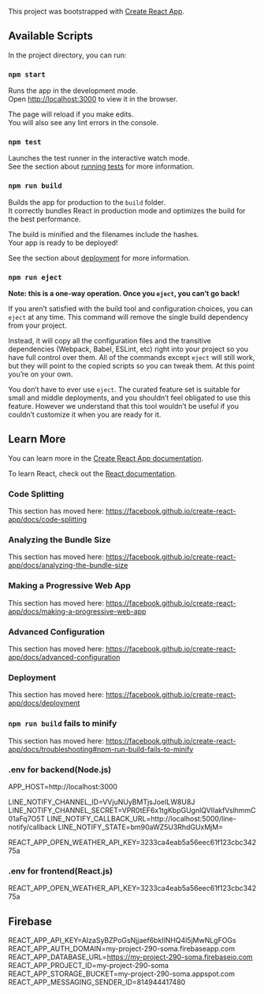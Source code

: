 This project was bootstrapped with [Create React App](https://github.com/facebook/create-react-app).

## Available Scripts

In the project directory, you can run:

### `npm start`

Runs the app in the development mode.<br />
Open [http://localhost:3000](http://localhost:3000) to view it in the browser.

The page will reload if you make edits.<br />
You will also see any lint errors in the console.

### `npm test`

Launches the test runner in the interactive watch mode.<br />
See the section about [running tests](https://facebook.github.io/create-react-app/docs/running-tests) for more information.

### `npm run build`

Builds the app for production to the `build` folder.<br />
It correctly bundles React in production mode and optimizes the build for the best performance.

The build is minified and the filenames include the hashes.<br />
Your app is ready to be deployed!

See the section about [deployment](https://facebook.github.io/create-react-app/docs/deployment) for more information.

### `npm run eject`

**Note: this is a one-way operation. Once you `eject`, you can’t go back!**

If you aren’t satisfied with the build tool and configuration choices, you can `eject` at any time. This command will remove the single build dependency from your project.

Instead, it will copy all the configuration files and the transitive dependencies (Webpack, Babel, ESLint, etc) right into your project so you have full control over them. All of the commands except `eject` will still work, but they will point to the copied scripts so you can tweak them. At this point you’re on your own.

You don’t have to ever use `eject`. The curated feature set is suitable for small and middle deployments, and you shouldn’t feel obligated to use this feature. However we understand that this tool wouldn’t be useful if you couldn’t customize it when you are ready for it.

## Learn More

You can learn more in the [Create React App documentation](https://facebook.github.io/create-react-app/docs/getting-started).

To learn React, check out the [React documentation](https://reactjs.org/).

### Code Splitting

This section has moved here: https://facebook.github.io/create-react-app/docs/code-splitting

### Analyzing the Bundle Size

This section has moved here: https://facebook.github.io/create-react-app/docs/analyzing-the-bundle-size

### Making a Progressive Web App

This section has moved here: https://facebook.github.io/create-react-app/docs/making-a-progressive-web-app

### Advanced Configuration

This section has moved here: https://facebook.github.io/create-react-app/docs/advanced-configuration

### Deployment

This section has moved here: https://facebook.github.io/create-react-app/docs/deployment

### `npm run build` fails to minify

This section has moved here: https://facebook.github.io/create-react-app/docs/troubleshooting#npm-run-build-fails-to-minify


### .env for backend(Node.js)

APP_HOST=http://localhost:3000

LINE_NOTIFY_CHANNEL_ID=VVjuNUyBMTjsJoeILW8U8J
LINE_NOTIFY_CHANNEL_SECRET=VPR0tEF6x1tgKbpGUgnlQVIIakfVslhmmC01aFq7O5T
LINE_NOTIFY_CALLBACK_URL=http://localhost:5000/line-notify/callback
LINE_NOTIFY_STATE=bm90aWZ5U3RhdGUxMjM=

REACT_APP_OPEN_WEATHER_API_KEY=3233ca4eab5a56eec61f123cbc34275a

### .env for frontend(React.js)
REACT_APP_OPEN_WEATHER_API_KEY=3233ca4eab5a56eec61f123cbc34275a

## Firebase
REACT_APP_API_KEY=AIzaSyBZPoGsNjjaef6bkIlNHQ4l5jMwNLgFOGs
REACT_APP_AUTH_DOMAIN=my-project-290-soma.firebaseapp.com
REACT_APP_DATABASE_URL=https://my-project-290-soma.firebaseio.com
REACT_APP_PROJECT_ID=my-project-290-soma
REACT_APP_STORAGE_BUCKET=my-project-290-soma.appspot.com
REACT_APP_MESSAGING_SENDER_ID=814944417480